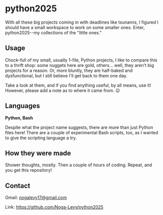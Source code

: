 # python2025
With all these big projects coming in with deadlines like tsunamis, I figured I should have a small workspace to work on some smaller ones. Enter, python2025--my collections of the "little ones."

## Usage
Chock-full of my small, usually 1-file, Python projects, I like to compare this to a thrift shop: some nuggets here are gold, others... well, they aren't big projects for a reason. Or, more bluntly, 
they are half-baked and dysfunctional, but I still believe I'll get back to them one day. 

Take a look at them, and if you find anything useful, by all means, use it! However, please add a note as to where it came from. 😉

## Languages
**Python, Bash**

Despite what the project name suggests, there are more than just Python files here! There are a couple of experimental Bash scripts, too, as I wanted to give the scripting language a try.

## How they were made
Shower thoughts, mostly. Then a couple of hours of coding. Repeat, and you get this repository!

## Contact
Gmail: nogalevy17@gmail.com

Link: https://github.com/Noga-Levy/python2025
